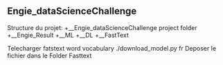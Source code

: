 ## Engie_dataScienceChallenge

 Structure du projet: +__Engie_dataScienceChallenge project folder 
                      +__Engie_Result 
                         +__ML
                         +__DL
                      +__FastText   
                    
 Telecharger fatstext word vocabulary 
 ./download_model.py fr 
 Deposer le fichier dans le Folder Fasttext 
 
 
                        
